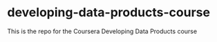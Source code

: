 # developing-data-products-course
This is the repo for the Coursera Developing Data Products course

